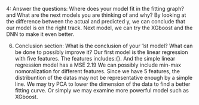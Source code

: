 4: Answer the questions: Where does your model fit in the fitting graph? and What are the next models you are thinking of and why?
   By looking at the difference between the actual and predicted y, we can conclude that our model is on the right track. Next model, we can try the XGboost and the DNN to make it even better.
  
6. Conclusion section: What is the conclusion of your 1st model? What can be done to possibly improve it?
   Our first model is the linear regression with five features. The features includes:{}.
   And the simple linear regression model has a MSE 2.19
   We can possibly include min-max nomoralization for different features.
   Since we have 5 features, the distribuntion of the datas may not be representative enough by a simple line.
   We may try PCA to lower the dimension of the data to find a better fitting curve.
   Or simply we may examine more powerful model such as XGboost.
    
